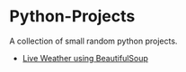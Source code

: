 # Python-Projects

A collection of small random python projects.

- [Live Weather using BeautifulSoup](https://github.com/preetparmar/Python-Projects/tree/main/BeautifulSoup%20Weather)
